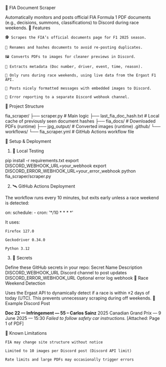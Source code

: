🏁 FIA Document Scraper

Automatically monitors and posts official FIA Formula 1 PDF documents (e.g., decisions, summons, classifications) to Discord during race weekends.
🔧 Features

    🕵️ Scrapes the FIA’s official documents page for F1 2025 season.

    📁 Renames and hashes documents to avoid re-posting duplicates.

    🖼️ Converts PDFs to images for cleaner previews in Discord.

    🧠 Extracts metadata (Doc number, driver, event, time, reason).

    📅 Only runs during race weekends, using live data from the Ergast F1 API.

    🧵 Posts nicely formatted messages with embedded images to Discord.

    🚨 Error reporting to a separate Discord webhook channel.

🧱 Project Structure

fia_scraper/
├── scraper.py              # Main logic
├── last_fia_doc_hash.txt   # Local cache of previously seen document hashes
├── fia_docs/               # Downloaded PDFs (runtime)
├── jpg_output/             # Converted images (runtime)
.github/
└── workflows/
    └── fia_scraper.yml     # GitHub Actions workflow file

🚀 Setup & Deployment
1. 🧪 Local Testing

pip install -r requirements.txt
export DISCORD_WEBHOOK_URL=your_webhook
export DISCORD_ERROR_WEBHOOK_URL=your_error_webhook
python fia_scraper/scraper.py

2. 🛰 GitHub Actions Deployment

The workflow runs every 10 minutes, but exits early unless a race weekend is detected:

on:
  schedule:
    - cron: '*/10 * * * *'

It uses:

    Firefox 127.0

    Geckodriver 0.34.0

    Python 3.12

3. 🔐 Secrets

Define these GitHub secrets in your repo:
Secret Name	Description
DISCORD_WEBHOOK_URL	Discord channel to post updates
DISCORD_ERROR_WEBHOOK_URL	Optional error log webhook
🧠 Race Weekend Detection

Uses the Ergast API to dynamically detect if a race is within ±2 days of today (UTC). This prevents unnecessary scraping during off weekends.
📎 Example Discord Post

**Doc 22 — Infringement — 55 – Carlos Sainz**
2025 Canadian Grand Prix — 9 June 2025 — 15:30
_Failed to follow safety car instructions._
[Attached: Page 1 of PDF]

🐛 Known Limitations

    FIA may change site structure without notice

    Limited to 10 images per Discord post (Discord API limit)

    Rate limits and large PDFs may occasionally trigger errors
